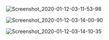 ![Screenshot_2020-01-12-03-11-53-98](https://user-images.githubusercontent.com/44056668/72223300-c8040400-359f-11ea-8fb2-6f1f12dbb5ef.png)

![Screenshot_2020-01-12-03-14-00-90](https://user-images.githubusercontent.com/44056668/72223301-cafef480-359f-11ea-90d5-667b7639eb50.png)

![Screenshot_2020-01-12-03-14-10-35](https://user-images.githubusercontent.com/44056668/72223304-cd614e80-359f-11ea-8779-924233b10136.png)

